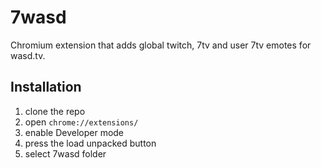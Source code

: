 # 7wasd
Chromium extension that adds global twitch, 7tv and user 7tv emotes for wasd.tv.

## Installation
1. clone the repo
2. open `chrome://extensions/`
3. enable Developer mode
4. press the load unpacked button
5. select 7wasd folder
